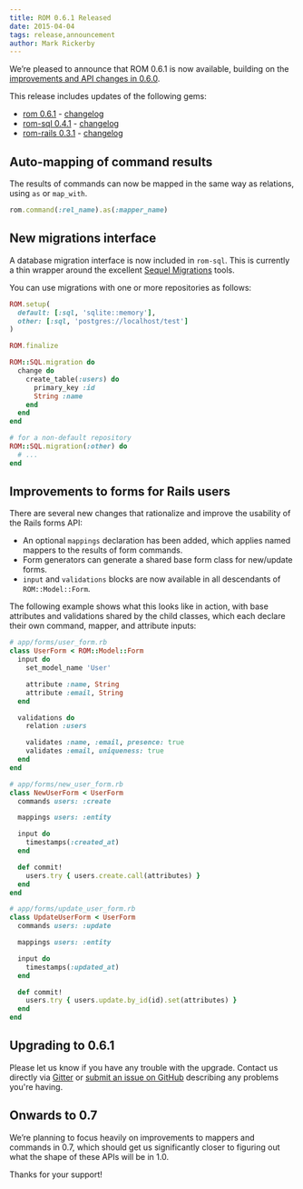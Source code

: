 ```yaml
---
title: ROM 0.6.1 Released
date: 2015-04-04
tags: release,announcement
author: Mark Rickerby
---
```


We’re pleased to announce that ROM 0.6.1 is now available, building on the [improvements and API changes in 0.6.0](/blog/2015/03/23/rom-0-6-0-released/).

This release includes updates of the following gems:

* [rom 0.6.1](https://rubygems.org/gems/rom) - [changelog](https://github.com/rom-rb/rom/blob/master/CHANGELOG.md#v061-2015-04-04)
* [rom-sql 0.4.1](https://rubygems.org/gems/rom-sql) - [changelog](https://github.com/rom-rb/rom-sql/blob/master/CHANGELOG.md#v041-2015-04-04)
* [rom-rails 0.3.1](https://rubygems.org/gems/rom-rails) - [changelog](https://github.com/rom-rb/rom-rails/blob/master/CHANGELOG.md#-2015-04-04)

## Auto-mapping of command results

The results of commands can now be mapped in the same way as relations, using `as` or `map_with`.

```ruby
rom.command(:rel_name).as(:mapper_name)
```

## New migrations interface

A database migration interface is now included in `rom-sql`. This is currently a thin wrapper around the excellent [Sequel Migrations](http://sequel.jeremyevans.net/rdoc/files/doc/migration_rdoc.html) tools.

You can use migrations with one or more repositories as follows:

```ruby
ROM.setup(
  default: [:sql, 'sqlite::memory'],
  other: [:sql, 'postgres://localhost/test']
)

ROM.finalize

ROM::SQL.migration do
  change do
    create_table(:users) do
      primary_key :id
      String :name
    end
  end
end

# for a non-default repository
ROM::SQL.migration(:other) do
  # ...
end
```

## Improvements to forms for Rails users

There are several new changes that rationalize and improve the usability of the Rails forms API:

- An optional `mappings` declaration has been added, which applies named mappers to the results of form commands.
- Form generators can generate a shared base form class for new/update forms.
- `input` and `validations` blocks are now available in all descendants of `ROM::Model::Form`.

The following example shows what this looks like in action, with base attributes and validations shared by the child classes, which each declare their own command, mapper, and attribute inputs:

```ruby
# app/forms/user_form.rb
class UserForm < ROM::Model::Form
  input do
    set_model_name 'User'

    attribute :name, String
    attribute :email, String
  end

  validations do
    relation :users

    validates :name, :email, presence: true
    validates :email, uniqueness: true
  end
end

# app/forms/new_user_form.rb
class NewUserForm < UserForm
  commands users: :create

  mappings users: :entity

  input do
    timestamps(:created_at)
  end

  def commit!
    users.try { users.create.call(attributes) }
  end
end

# app/forms/update_user_form.rb
class UpdateUserForm < UserForm
  commands users: :update

  mappings users: :entity

  input do
    timestamps(:updated_at)
  end

  def commit!
    users.try { users.update.by_id(id).set(attributes) }
  end
end
```

## Upgrading to 0.6.1

Please let us know if you have any trouble with the upgrade. Contact us directly via [Gitter](https://gitter.im/rom-rb/chat) or [submit an issue on GitHub](https://github.com/rom-rb/rom/issues) describing any problems you're having.

## Onwards to 0.7

We’re planning to focus heavily on improvements to mappers and commands in 0.7, which should get us significantly closer to figuring out what the shape of these APIs will be in 1.0.

Thanks for your support!
